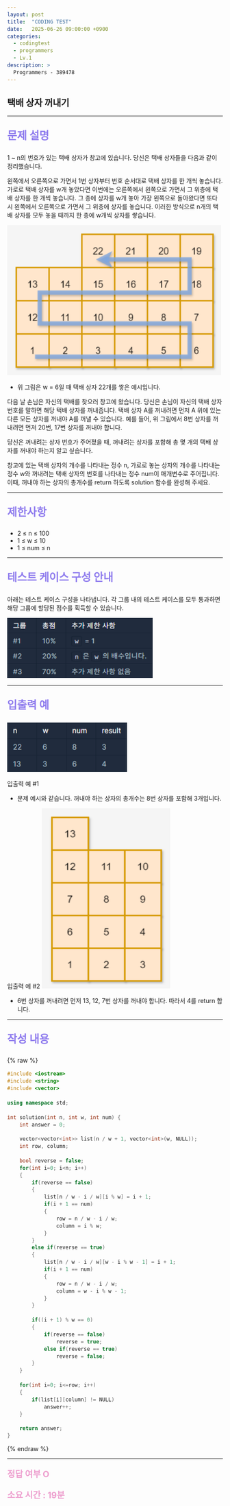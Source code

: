 ```yaml
---
layout: post
title:  "CODING TEST"
date:   2025-06-26 09:00:00 +0900
categories:
  - codingtest
  - programmers
  - Lv.1
description: >
  Programmers - 389478
---
```

## 택배 상자 꺼내기

---

<p style = "color:#8f7cee; font-size:25px; font-weight:bold">
문제 설명
</p>

1 ~ n의 번호가 있는 택배 상자가 창고에 있습니다. 당신은 택배 상자들을 다음과 같이 정리했습니다.

왼쪽에서 오른쪽으로 가면서 1번 상자부터 번호 순서대로 택배 상자를 한 개씩 놓습니다. 가로로 택배 상자를 w개 놓았다면 이번에는 오른쪽에서 왼쪽으로 가면서 그 위층에 택배 상자를 한 개씩 놓습니다. 그 층에 상자를 w개 놓아 가장 왼쪽으로 돌아왔다면 또다시 왼쪽에서 오른쪽으로 가면서 그 위층에 상자를 놓습니다. 이러한 방식으로 n개의 택배 상자를 모두 놓을 때까지 한 층에 w개씩 상자를 쌓습니다.

<img src = "/assets/img/codingtest/389478_1.png" width = "500" height = "350">

- 위 그림은 w = 6일 때 택배 상자 22개를 쌓은 예시입니다.

다음 날 손님은 자신의 택배를 찾으러 창고에 왔습니다. 당신은 손님이 자신의 택배 상자 번호를 말하면 해당 택배 상자를 꺼내줍니다. 택배 상자 A를 꺼내려면 먼저 A 위에 있는 다른 모든 상자를 꺼내야 A를 꺼낼 수 있습니다. 예를 들어, 위 그림에서 8번 상자를 꺼내려면 먼저 20번, 17번 상자를 꺼내야 합니다.

당신은 꺼내려는 상자 번호가 주어졌을 때, 꺼내려는 상자를 포함해 총 몇 개의 택배 상자를 꺼내야 하는지 알고 싶습니다.

창고에 있는 택배 상자의 개수를 나타내는 정수 n, 가로로 놓는 상자의 개수를 나타내는 정수 w와 꺼내려는 택배 상자의 번호를 나타내는 정수 num이 매개변수로 주어집니다. 이때, 꺼내야 하는 상자의 총개수를 return 하도록 solution 함수를 완성해 주세요.

---

<p style = "color:#8f7cee; font-size:25px; font-weight:bold">
제한사항
</p>

- 2 ≤ n ≤ 100
- 1 ≤ w ≤ 10
- 1 ≤ num ≤ n

---

<p style = "color:#8f7cee; font-size:25px; font-weight:bold">
테스트 케이스 구성 안내
</p>

아래는 테스트 케이스 구성을 나타냅니다. 각 그룹 내의 테스트 케이스를 모두 통과하면 해당 그룹에 할당된 점수를 획득할 수 있습니다.

<img src = "/assets/img/codingtest/389478_2.png" width = "340" height = "140">

---

<p style = "color:#8f7cee; font-size:25px; font-weight:bold">
입출력 예 
</p>

<img src = "/assets/img/codingtest/389478_3.png" width = "280" height = "115">

입출력 예 #1
- 문제 예시와 같습니다. 꺼내야 하는 상자의 총개수는 8번 상자를 포함해 3개입니다.

입출력 예 #2
<img src = "/assets/img/codingtest/389478_4.png" width = "300" height = "420">

- 6번 상자를 꺼내려면 먼저 13, 12, 7번 상자를 꺼내야 합니다.
따라서 4를 return 합니다.

---

<p style = "color:#8f7cee; font-size:25px; font-weight:bold">
작성 내용
</p>

{% raw %}
```cpp
#include <iostream>
#include <string>
#include <vector>

using namespace std;

int solution(int n, int w, int num) {
    int answer = 0;
    
    vector<vector<int>> list(n / w + 1, vector<int>(w, NULL));
    int row, column;
    
    bool reverse = false;
    for(int i=0; i<n; i++)
    {
        if(reverse == false)
        {
            list[n / w - i / w][i % w] = i + 1;
            if(i + 1 == num)
            {
                row = n / w - i / w;
                column = i % w;
            }
        }
        else if(reverse == true)
        {
            list[n / w - i / w][w - i % w - 1] = i + 1;
            if(i + 1 == num)
            {
                row = n / w - i / w;
                column = w - i % w - 1;
            }
        }
        
        if((i + 1) % w == 0)
        {
            if(reverse == false)
                reverse = true;
            else if(reverse == true)
                reverse = false;
        }
    }
    
    for(int i=0; i<=row; i++)
    {
        if(list[i][column] != NULL)
            answer++;
    }
    
    return answer;
}
```
{% endraw %}

---

<p style = "color:#ed9ece; font-size:20px; font-weight:bold">
정답 여부 O
</p>

<p style = "color:#ed9ece; font-size:20px; font-weight:bold">
소요 시간 : 19분
</p>
